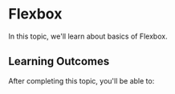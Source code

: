 # Flexbox

In this topic, we'll learn about basics of Flexbox.

## Learning Outcomes

After completing this topic, you'll be able to:

